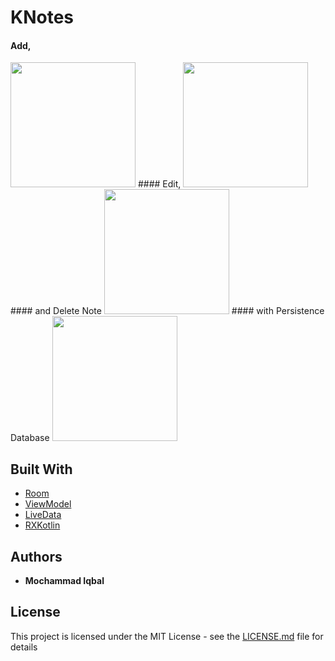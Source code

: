 
# KNotes

#### Add,
<img src="https://media.giphy.com/media/11BAcV7xeET1lyAog1/giphy.gif" width="200">
#### Edit,
<img src="https://media.giphy.com/media/ftdWleTOQQ3kVgw1EI/giphy.gif" width="200">
#### and Delete Note
<img src="https://media.giphy.com/media/3JYpWygQB02rTOL3NE/giphy.gif" width="200">
#### with Persistence Database
<img src="https://media.giphy.com/media/1n4IDRzXArf34rQe9y/giphy.gif" width="200">

## Built With

* [Room](http://www.dropwizard.io/1.0.2/docs/)
* [ViewModel](https://developer.android.com/topic/libraries/architecture/viewmodel)
* [LiveData](https://developer.android.com/topic/libraries/architecture/livedata)
* [RXKotlin](https://github.com/ReactiveX/RxKotlin)

## Authors

* **Mochammad Iqbal**

## License

This project is licensed under the MIT License - see the [LICENSE.md](LICENSE.md) file for details
